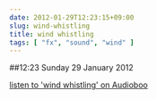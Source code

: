 ```yaml
---
date: 2012-01-29T12:23:15+09:00
slug: wind-whistling
title: wind whistling
tags: [ "fx", "sound", "wind" ]
---
```


##12:23 Sunday 29 January 2012

[listen to 'wind whistling' on Audioboo](http://audioboo.fm/boos/643868-wind-whistling)



